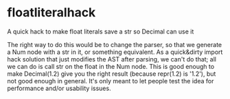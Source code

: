 # floatliteralhack
A quick hack to make float literals save a str so Decimal can use it

The right way to do this would be to change the parser, so that we
generate a Num node with a str in it, or something equivalent. As a
quick&dirty import hack solution that just modifies the AST after
parsing, we can't do that; all we can do is call str on the float in
the Num node. This is good enough to make Decimal(1.2) give you the
right result (because repr(1.2) is '1.2'), but not good enough in
general. It's only meant to let people test the idea for performance
and/or usability issues.
